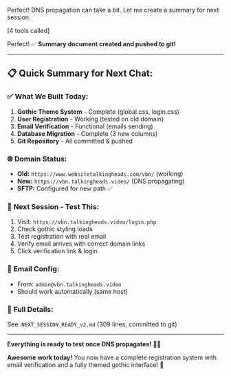Perfect! DNS propagation can take a bit. Let me create a summary for next session:

[4 tools called]

Perfect! ✅ **Summary document created and pushed to git!**

---

## 📋 **Quick Summary for Next Chat:**

### ✅ **What We Built Today:**
1. **Gothic Theme System** - Complete (global.css, login.css)
2. **User Registration** - Working (tested on old domain)
3. **Email Verification** - Functional (emails sending)
4. **Database Migration** - Complete (3 new columns)
5. **Git Repository** - All committed & pushed

### 🌐 **Domain Status:**
- **Old:** `https://www.websitetalkingheads.com/vbn/` (working)
- **New:** `https://vbn.talkingheads.video/` (DNS propagating)
- **SFTP:** Configured for new path ✅

### 🧪 **Next Session - Test This:**
1. Visit: `https://vbn.talkingheads.video/login.php`
2. Check gothic styling loads
3. Test registration with real email
4. Verify email arrives with correct domain links
5. Click verification link & login

### 📧 **Email Config:**
- From: `admin@vbn.talkingheads.video`
- Should work automatically (same host)

### 📁 **Full Details:**
See: `NEXT_SESSION_READY_v2.md` (309 lines, committed to git)

---

**Everything is ready to test once DNS propagates!** 🦇🚀

**Awesome work today!** You now have a complete registration system with email verification and a fully themed gothic interface! 🏰